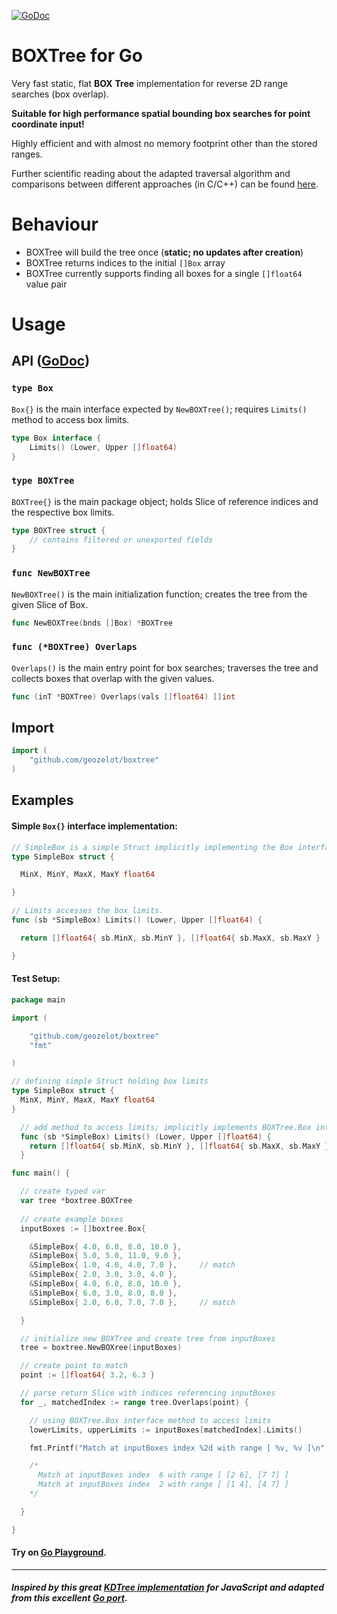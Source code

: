 [![GoDoc](https://godoc.org/github.com/geozelot/boxtree?status.svg)](https://godoc.org/github.com/geozelot/boxtree)

# BOXTree for Go

Very fast static, flat **BOX** **Tree** implementation for reverse 2D range searches (box overlap).

**Suitable for high performance spatial bounding box searches for point coordinate input!**

Highly efficient and with almost no memory footprint other than the stored ranges.

Further scientific reading about the adapted traversal algorithm and comparisons between different approaches (in C/C++) can be found [here](https://github.com/lh3/cgranges).


# Behaviour

* BOXTree will build the tree once (**static; no updates after creation**)
* BOXTree returns indices to the initial `[]Box` array
* BOXTree currently supports finding all boxes for a single `[]float64` value pair

# Usage

## API ([GoDoc](https://godoc.org/github.com/geozelot/boxtree))

### `type Box`

`Box{}` is the main interface expected by `NewBOXTree()`; requires `Limits()` method to access box limits.

```go
type Box interface {
    Limits() (Lower, Upper []float64)
}
```

### `type BOXTree`

`BOXTree{}` is the main package object; holds Slice of reference indices and the respective box limits.

```go
type BOXTree struct {
    // contains filtered or unexported fields
}
```

### `func NewBOXTree`

`NewBOXTree()` is the main initialization function; creates the tree from the given Slice of Box.

```go
func NewBOXTree(bnds []Box) *BOXTree
```

### `func (*BOXTree) Overlaps`

`Overlaps()` is the main entry point for box searches; traverses the tree and collects boxes that overlap with the given values.

```go
func (inT *BOXTree) Overlaps(vals []float64) []int
```

## Import
```go
import (
    "github.com/geozelot/boxtree"
)
```

## Examples

#### Simple `Box{}` interface implementation:

```go
// SimpleBox is a simple Struct implicitly implementing the Box interface.
type SimpleBox struct {

  MinX, MinY, MaxX, MaxY float64

}

// Limits accesses the box limits.
func (sb *SimpleBox) Limits() (Lower, Upper []float64) {

  return []float64{ sb.MinX, sb.MinY }, []float64{ sb.MaxX, sb.MaxY }

}
```

#### Test Setup:

```go
package main

import (

    "github.com/geozelot/boxtree"
    "fmt"

)

// defining simple Struct holding box limits
type SimpleBox struct {
  MinX, MinY, MaxX, MaxY float64
}

  // add method to access limits; implicitly implements BOXTree.Box interface
  func (sb *SimpleBox) Limits() (Lower, Upper []float64) {
    return []float64{ sb.MinX, sb.MinY }, []float64{ sb.MaxX, sb.MaxY }
  }

func main() {

  // create typed var
  var tree *boxtree.BOXTree
  
  // create example boxes
  inputBoxes := []boxtree.Box{

    &SimpleBox{ 4.0, 6.0, 8.0, 10.0 },
    &SimpleBox{ 5.0, 5.0, 11.0, 9.0 },
    &SimpleBox{ 1.0, 4.0, 4.0, 7.0 },     // match
    &SimpleBox{ 2.0, 3.0, 3.0, 4.0 },
    &SimpleBox{ 4.0, 6.0, 8.0, 10.0 },
    &SimpleBox{ 6.0, 3.0, 8.0, 8.0 },
    &SimpleBox{ 2.0, 6.0, 7.0, 7.0 },     // match

  }

  // initialize new BOXTree and create tree from inputBoxes
  tree = boxtree.NewBOXree(inputBoxes)

  // create point to match
  point := []float64{ 3.2, 6.3 }

  // parse return Slice with indices referencing inputBoxes
  for _, matchedIndex := range tree.Overlaps(point) {

    // using BOXTree.Box interface method to access limits
    lowerLimits, upperLimits := inputBoxes[matchedIndex].Limits()

    fmt.Printf("Match at inputBoxes index %2d with range [ %v, %v ]\n", matchedIndex, lowerLimits, upperLimits)

    /*
      Match at inputBoxes index  6 with range [ [2 6], [7 7] ]
      Match at inputBoxes index  2 with range [ [1 4], [4 7] ]
    */

  }

}
```

#### Try on [Go Playground](https://play.golang.org/p/LAQDUguAk1f).

____

##### Inspired by this great [KDTree implementation](https://github.com/mourner/kdbush) for JavaScript and adapted from this excellent [Go port](https://github.com/MadAppGang/kdbush).
